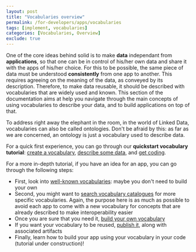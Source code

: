 ```yaml
---
layout: post
title: "Vocabularies overview"
permalink: /for-developers/apps/vocabularies
tags: [implement, vocabularies]
categories: [Vocabularies, Overview]
exclude: true
---
```


One of the core ideas behind solid is to make __data__ independant from __applications__, so that one can be in control of his/her own data and share it with the apps of his/her choice. For this to be possible, the same piece of data must be understood __consistently__ from one app to another. This requires agreeing on the meaning of the data, as conveyed by its description. Therefore, to make data reusable, it should be described with vocabularies that are widely used and known. This section of the documentation aims at help you navigate through the main concepts of using vocabularies to describe your data, and to build applications on top of that.

To address right away the elephant in the room, in the world of Linked Data, vocabularies can also be called ontologies. Don't be afraid by this: as far as we are concerned, an ontology is just a vocabulary used to describe data.

For a quick first experience, you can go through our __quickstart vocabulary tutorial__: [create a vocabulary](/for-developers/apps/vocabularies/create/quickstart), [describe some data](/for-developers/apps/vocabularies//use/quickstart), and [get coding](/for-developers/apps/vocabularies/code/quickstart).

For a more in-depth tutorial, if you have an idea for an app, you can go through the following steps:
- First, look into [well-known vocabularies](/for-developers/apps/vocabularies/well-known): maybe you don't need to build your own
- Second, you might want to [search vocabulary catalogues](/for-developers/apps/vocabularies/discover) for more specific vocabularies. Again, the purpose here is as much as possible to avoid each app to come with a new vocabulary for concepts that are already described to make interoperability easier
- Once you are sure that you need it, [build your own vocabulary](/for-developers/apps/vocabularies/create)
- If you want your vocabulary to be reused, [publish it](/for-developers/apps/vocabularies/publish), along with associated artifacts
- Finally, learn how to build your app using your vocabulary in your code (tutorial under construction)!
